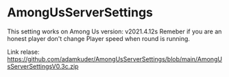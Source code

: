 # AmongUsServerSettings
This setting works on Among Us version: v2021.4.12s
Remeber if you are an honest player don't change Player speed when round is running.

Link relase:  https://github.com/adamkuder/AmongUsServerSettings/blob/main/AmongUsServerSettingsV0.3c.zip


